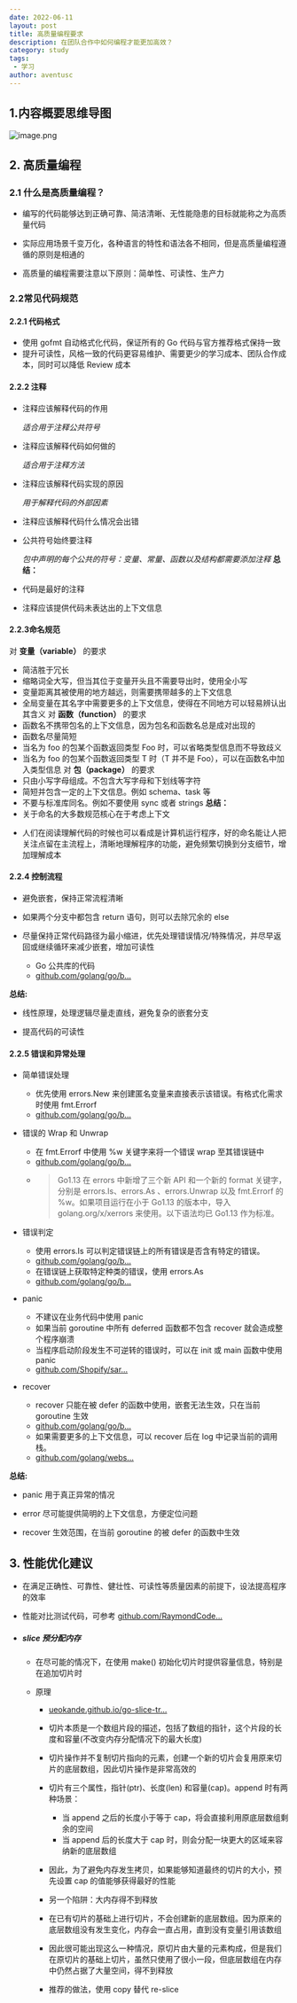 ```yaml
---
date: 2022-06-11
layout: post
title: 高质量编程要求
description: 在团队合作中如何编程才能更加高效？
category: study
tags:
 - 学习
author: aventusc
---
```

## 1.内容概要思维导图

![image.png](https://p6-juejin.byteimg.com/tos-cn-i-k3u1fbpfcp/498f1358e1a044d1ab597f7d9ff38ee4~tplv-k3u1fbpfcp-watermark.image?)

## 2. 高质量编程
### 2.1 什么是高质量编程？
-   编写的代码能够达到正确可靠、简洁清晰、无性能隐患的目标就能称之为高质量代码

<!---->

-   实际应用场景千变万化，各种语言的特性和语法各不相同，但是高质量编程遵循的原则是相通的

<!---->

-   高质量的编程需要注意以下原则：简单性、可读性、生产力
### 2.2常见代码规范
#### 2.2.1 代码格式
-   使用 gofmt 自动格式化代码，保证所有的 Go 代码与官方推荐格式保持一致
-   提升可读性，风格一致的代码更容易维护、需要更少的学习成本、团队合作成本，同时可以降低 Review 成本
#### 2.2.2 注释
-   注释应该解释代码的作用

    *适合用于注释公共符号*

<!---->

-   注释应该解释代码如何做的

    *适合用于注释方法*

<!---->

-   注释应该解释代码实现的原因

    *用于解释代码的外部因素*
<!---->

-   注释应该解释代码什么情况会出错

<!---->

-   公共符号始终要注释

    *包中声明的每个公共的符号：变量、常量、函数以及结构都需要添加注释*
**总结：**
-   代码是最好的注释

<!---->

-   注释应该提供代码未表达出的上下文信息

#### 2.2.3命名规范
对 **变量（variable）** 的要求
-   简洁胜于冗长
-   缩略词全大写，但当其位于变量开头且不需要导出时，使用全小写
-   变量距离其被使用的地方越远，则需要携带越多的上下文信息
-   全局变量在其名字中需要更多的上下文信息，使得在不同地方可以轻易辨认出其含义
对 **函数（function）** 的要求
-   函数名不携带包名的上下文信息，因为包名和函数名总是成对出现的
-   函数名尽量简短
-   当名为 foo 的包某个函数返回类型 Foo 时，可以省略类型信息而不导致歧义
-   当名为 foo 的包某个函数返回类型 T 时（T 并不是 Foo），可以在函数名中加入类型信息
对 **包（package）** 的要求
-   只由小写字母组成。不包含大写字母和下划线等字符
-   简短并包含一定的上下文信息。例如 schema、task 等
-   不要与标准库同名。例如不要使用 sync 或者 strings
**总结：**
-   关于命名的大多数规范核心在于考虑上下文

<!---->

-   人们在阅读理解代码的时候也可以看成是计算机运行程序，好的命名能让人把关注点留在主流程上，清晰地理解程序的功能，避免频繁切换到分支细节，增加理解成本

#### 2.2.4 控制流程

-   避免嵌套，保持正常流程清晰

<!---->

-   如果两个分支中都包含 return 语句，则可以去除冗余的 else

<!---->

-   尽量保持正常代码路径为最小缩进，优先处理错误情况/特殊情况，并尽早返回或继续循环来减少嵌套，增加可读性

    -   Go 公共库的代码
    -   [github.com/golang/go/b…](https://link.juejin.cn?target=https%3A%2F%2Fgithub.com%2Fgolang%2Fgo%2Fblob%2Fmaster%2Fsrc%2Fbufio%2Fbufio.go%23L277 "https://github.com/golang/go/blob/master/src/bufio/bufio.go#L277")

**总结:**

-   线性原理，处理逻辑尽量走直线，避免复杂的嵌套分支

<!---->

-   提高代码的可读性

#### 2.2.5 错误和异常处理

-   简单错误处理

    -   优先使用 errors.New 来创建匿名变量来直接表示该错误。有格式化需求时使用 fmt.Errorf
    -   [github.com/golang/go/b…](https://link.juejin.cn?target=https%3A%2F%2Fgithub.com%2Fgolang%2Fgo%2Fblob%2Fmaster%2Fsrc%2Fnet%2Fhttp%2Fclient.go%23L802 "https://github.com/golang/go/blob/master/src/net/http/client.go#L802")

<!---->

-   错误的 Wrap 和 Unwrap

    -   在 fmt.Errorf 中使用 %w 关键字来将一个错误 wrap 至其错误链中
    -   [github.com/golang/go/b…](https://link.juejin.cn?target=https%3A%2F%2Fgithub.com%2Fgolang%2Fgo%2Fblob%2Fmaster%2Fsrc%2Fcmd%2Fgo%2Finternal%2Fwork%2Fexec.go%23L983 "https://github.com/golang/go/blob/master/src/cmd/go/internal/work/exec.go#L983")
    -   > Go1.13 在 errors 中新增了三个新 API 和一个新的 format 关键字，分别是 errors.Is、errors.As 、errors.Unwrap 以及 fmt.Errorf 的 %w。如果项目运行在小于 Go1.13 的版本中，导入 golang.org/x/xerrors 来使用。以下语法均已 Go1.13 作为标准。

<!---->

-   错误判定

    -   使用 errors.Is 可以判定错误链上的所有错误是否含有特定的错误。
    -   [github.com/golang/go/b…](https://link.juejin.cn?target=https%3A%2F%2Fgithub.com%2Fgolang%2Fgo%2Fblob%2Fmaster%2Fsrc%2Fcmd%2Fgo%2Finternal%2Fmodfetch%2Fsumdb.go%23L208 "https://github.com/golang/go/blob/master/src/cmd/go/internal/modfetch/sumdb.go#L208")
    -   在错误链上获取特定种类的错误，使用 errors.As
    -   [github.com/golang/go/b…](https://link.juejin.cn?target=https%3A%2F%2Fgithub.com%2Fgolang%2Fgo%2Fblob%2Fmaster%2Fsrc%2Ferrors%2Fwrap_test.go%23L255 "https://github.com/golang/go/blob/master/src/errors/wrap_test.go#L255")

<!---->

-   panic

    -   不建议在业务代码中使用 panic
    -   如果当前 goroutine 中所有 deferred 函数都不包含 recover 就会造成整个程序崩溃
    -   当程序启动阶段发生不可逆转的错误时，可以在 init 或 main 函数中使用 panic
    -   [github.com/Shopify/sar…](https://link.juejin.cn?target=https%3A%2F%2Fgithub.com%2FShopify%2Fsarama%2Fblob%2Fmain%2Fexamples%2Fconsumergroup%2Fmain.go%23L94 "https://github.com/Shopify/sarama/blob/main/examples/consumergroup/main.go#L94")

<!---->

-   recover

    -   recover 只能在被 defer 的函数中使用，嵌套无法生效，只在当前 goroutine 生效
    -   [github.com/golang/go/b…](https://link.juejin.cn?target=https%3A%2F%2Fgithub.com%2Fgolang%2Fgo%2Fblob%2Fmaster%2Fsrc%2Ffmt%2Fscan.go%23L247 "https://github.com/golang/go/blob/master/src/fmt/scan.go#L247")
    -   如果需要更多的上下文信息，可以 recover 后在 log 中记录当前的调用栈。
    -   [github.com/golang/webs…](https://link.juejin.cn?target=https%3A%2F%2Fgithub.com%2Fgolang%2Fwebsite%2Fblob%2Fmaster%2Finternal%2Fgitfs%2Ffs.go%23L228 "https://github.com/golang/website/blob/master/internal/gitfs/fs.go#L228")

**总结:**

-   panic 用于真正异常的情况

<!---->

-   error 尽可能提供简明的上下文信息，方便定位问题

<!---->

-   recover 生效范围，在当前 goroutine 的被 defer 的函数中生效

## 3. 性能优化建议

-   在满足正确性、可靠性、健壮性、可读性等质量因素的前提下，设法提高程序的效率

<!---->

-   性能对比测试代码，可参考 [github.com/RaymondCode…](https://link.juejin.cn?target=https%3A%2F%2Fgithub.com%2FRaymondCode%2Fgo-practice "https://github.com/RaymondCode/go-practice")

<!---->

-   ##### slice 预分配内存

    -   在尽可能的情况下，在使用 make() 初始化切片时提供容量信息，特别是在追加切片时

    -   原理

        -   [ueokande.github.io/go-slice-tr…](https://link.juejin.cn?target=https%3A%2F%2Fueokande.github.io%2Fgo-slice-tricks%2F "https://ueokande.github.io/go-slice-tricks/")

        -   切片本质是一个数组片段的描述，包括了数组的指针，这个片段的长度和容量(不改变内存分配情况下的最大长度)

        -   切片操作并不复制切片指向的元素，创建一个新的切片会复用原来切片的底层数组，因此切片操作是非常高效的

        -   切片有三个属性，指针(ptr)、长度(len) 和容量(cap)。append 时有两种场景：

            -   当 append 之后的长度小于等于 cap，将会直接利用原底层数组剩余的空间
            -   当 append 后的长度大于 cap 时，则会分配一块更大的区域来容纳新的底层数组

        -   因此，为了避免内存发生拷贝，如果能够知道最终的切片的大小，预先设置 cap 的值能够获得最好的性能

        -   另一个陷阱：大内存得不到释放

        -   在已有切片的基础上进行切片，不会创建新的底层数组。因为原来的底层数组没有发生变化，内存会一直占用，直到没有变量引用该数组
        -   因此很可能出现这么一种情况，原切片由大量的元素构成，但是我们在原切片的基础上切片，虽然只使用了很小一段，但底层数组在内存中仍然占据了大量空间，得不到释放
        -   推荐的做法，使用 copy 替代 re-slice


















